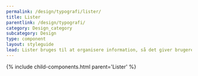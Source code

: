 ```yaml
---
permalink: /design/typografi/lister/
title: Lister
parentlink: /design/typografi/
category: Design_category
subcategory: Design
type: component
layout: styleguide
lead: Lister bruges til at organisere information, så det giver brugeren overblik.
---
```



{% include child-components.html parent='Lister' %}
